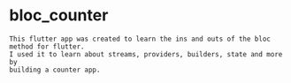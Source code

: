 # bloc_counter

    This flutter app was created to learn the ins and outs of the bloc method for flutter.
    I used it to learn about streams, providers, builders, state and more by 
    building a counter app.


